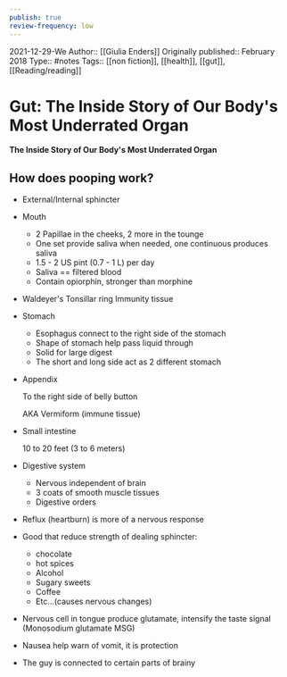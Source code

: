 ```yaml
---
publish: true
review-frequency: low
---
```

2021-12-29-We
Author:: [[Giulia Enders]]
Originally published:: February 2018
Type:: #notes
Tags:: [[non fiction]], [[health]], [[gut]], [[Reading/reading]]

# Gut: The Inside Story of Our Body's Most Underrated Organ

**The Inside Story of Our Body's Most Underrated Organ**
## How does pooping work?

-   External/Internal sphincter
    
-   Mouth
    
    -   2 Papillae in the cheeks, 2 more in the tounge
    -   One set provide saliva when needed, one continuous produces saliva
    -   1.5 - 2 US pint (0.7 - 1 L) per day
    -   Saliva == filtered blood
    -   Contain opiorphin, stronger than morphine
-   Waldeyer's Tonsillar ring Immunity tissue
    
-   Stomach
    
    -   Esophagus connect to the right side of the stomach
    -   Shape of stomach help pass liquid through
    -   Solid for large digest
    -   The short and long side act as 2 different stomach
-   Appendix
    
    To the right side of belly button
    
    AKA Vermiform (immune tissue)
    
-   Small intestine
    
    10 to 20 feet (3 to 6 meters)
    
-   Digestive system
    
    -   Nervous independent of brain
    -   3 coats of smooth muscle tissues
    -   Digestive orders
-   Reflux (heartburn) is more of a nervous response
    
-   Good that reduce strength of dealing sphincter:
    
    -   chocolate
    -   hot spices
    -   Alcohol
    -   Sugary sweets
    -   Coffee
    -   Etc...(causes nervous changes)
-   Nervous cell in tongue produce glutamate, intensify the taste signal (Monosodium glutamate MSG)
    
-   Nausea help warn of vomit, it is protection
    
-   The guy is connected to certain parts of brainy
